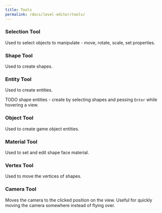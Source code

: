```yaml
---
title: Tools
permalink: /docs/level-editor/tools/
---
```


### Selection Tool
Used to select objects to manipulate - move, rotate, scale, set properties.

### Shape Tool
Used to create shapes.

### Entity Tool
Used to create entities.

TODO shape entities - create by selecting shapes and pessing `Enter` while hovering a view.

### Object Tool
Used to create game object entities.

### Material Tool
Used to set and edit shape face material.

### Vertex Tool
Used to move the vertices of shapes.

### Camera Tool
Moves the camera to the clicked position on the view.
Useful for quickly moving the camera somewhere instead of flying over.